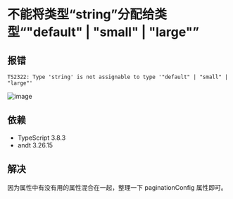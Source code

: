 # 不能将类型“string”分配给类型“"default" | "small" | "large"”

## 报错

`TS2322: Type 'string' is not assignable to type '"default" | "small" | "large"'`

![image](https://user-images.githubusercontent.com/5716990/79195634-2f607700-7e61-11ea-9cae-e22b4f555eae.png)

## 依赖

- TypeScript 3.8.3
- andt 3.26.15

## 解决

因为属性中有没有用的属性混合在一起，整理一下 paginationConfig 属性即可。